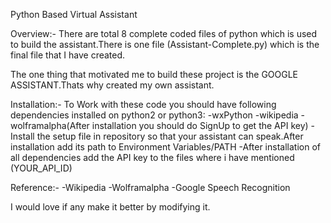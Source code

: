 Python Based Virtual Assistant


Overview:-
There are total 8 complete coded files of python which is used to build the assistant.There is one file (Assistant-Complete.py) which is the final file that I have created.

The one thing that motivated me to build these project is the GOOGLE ASSISTANT.Thats why created my own assistant.


Installation:-
To Work with these code you should have following dependencies installed on python2 or python3:
-wxPython
-wikipedia
-wolframalpha(After installation you should do SignUp to get the API key)
-Install the setup file in repository so that your assistant can speak.After installation add its path to Environment Variables/PATH
-After installation of all dependencies add the API key to the files where i have mentioned (YOUR_API_ID)


Reference:-
-Wikipedia
-Wolframalpha
-Google Speech Recognition


I would love if any make it better by modifying it.

